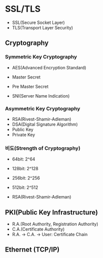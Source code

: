 # SSL/TLS

- SSL(Secure Socket Layer)
- TLS(Transport Layer Security)

## Cryptography

### Symmetric Key Cryptography

- AES(Advanced Encryption Standard)

- Master Secret
- Pre Master Secret

- SNI(Server Name Indication)

### Asymmetric Key Cryptography

- RSA(Rivest-Shamir-Adleman)
- DSA(Digital Signature Algorithm)
- Public Key
- Private Key

### 비도(Strength of Cryptography)

- 64bit: 2^64
- 128bit: 2^128
- 256bit: 2^256
- 512bit: 2^512

- RSA(Rivest-Shamir-Adleman)

## PKI(Public Key Infrastructure)

- R.A.(Root Authority, Registration Authority)
- C.A.(Certificate Authority)
- R.A. -> C.A. -> User: Certificate Chain

## Ethernet (TCP/IP)
